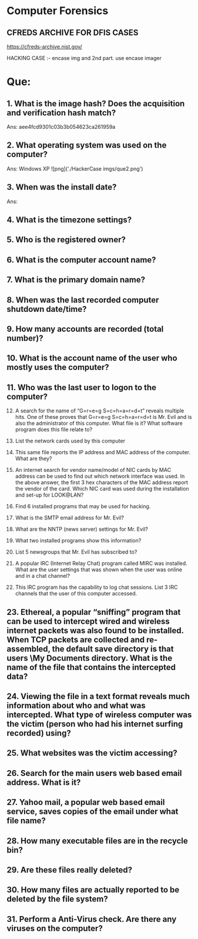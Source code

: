 # Computer Forensics

## CFREDS ARCHIVE FOR DFIS CASES
https://cfreds-archive.nist.gov/

HACKING CASE :- encase img and 2nd part. use encase imager
# Que:
## 1. What is the image hash? Does the acquisition and verification hash match?
Ans: aee4fcd9301c03b3b054623ca261959a
## 2. What operating system was used on the computer?
Ans: Windows XP
![png]('./HackerCase imgs/que2.png')
## 3. When was the install date?
Ans:
## 4. What is the timezone settings?

## 5. Who is the registered owner?

## 6. What is the computer account name?

## 7. What is the primary domain name?

## 8. When was the last recorded computer shutdown date/time?

## 9. How many accounts are recorded (total number)?

## 10. What is the account name of the user who mostly uses the computer?

## 11. Who was the last user to logon to the computer?

12. A search for the name of “G=r=e=g S=c=h=a=r=d=t” reveals multiple hits. One of these proves that G=r=e=g S=c=h=a=r=d=t is Mr. Evil and is also the administrator of this computer. What file is it? What software program does this file relate to?

13.  List the network cards used by this computer

14. This same file reports the IP address and MAC address of the computer. What are they?

15. An internet search for vendor name/model of NIC cards by MAC address can be used to find out which network interface was used. In the above answer, the first 3 hex characters of the MAC address report the vendor of the card. Which NIC card was used during the installation and set-up for LOOK@LAN?

16. Find 6 installed programs that may be used for hacking.

17. What is the SMTP email address for Mr. Evil?

18. What are the NNTP (news server) settings for Mr. Evil?

19. What two installed programs show this information?

20. List 5 newsgroups that Mr. Evil has subscribed to?

21. A popular IRC (Internet Relay Chat) program called MIRC was installed.  What are the user settings that was shown when the user was online and in a chat channel?

22. This IRC program has the capability to log chat sessions. List 3 IRC channels that the user of this computer accessed.

## 23. Ethereal, a popular “sniffing” program that can be used to intercept wired and wireless internet packets was also found to be installed. When TCP packets are collected and re-assembled, the default save directory is that users \My Documents directory. What is the name of the file that contains the intercepted data?
## 24. Viewing the file in a text format reveals much information about who and what was intercepted. What type of wireless computer was the victim (person who had his internet surfing recorded) using?

## 25. What websites was the victim accessing?

## 26. Search for the main users web based email address. What is it?

## 27. Yahoo mail, a popular web based email service, saves copies of the email under what file name?

## 28. How many executable files are in the recycle bin?

## 29. Are these files really deleted?

## 30. How many files are actually reported to be deleted by the file system?

## 31. Perform a Anti-Virus check. Are there any viruses on the computer?